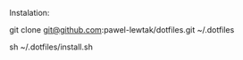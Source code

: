 Instalation:

git clone git@github.com:pawel-lewtak/dotfiles.git ~/.dotfiles

sh ~/.dotfiles/install.sh


